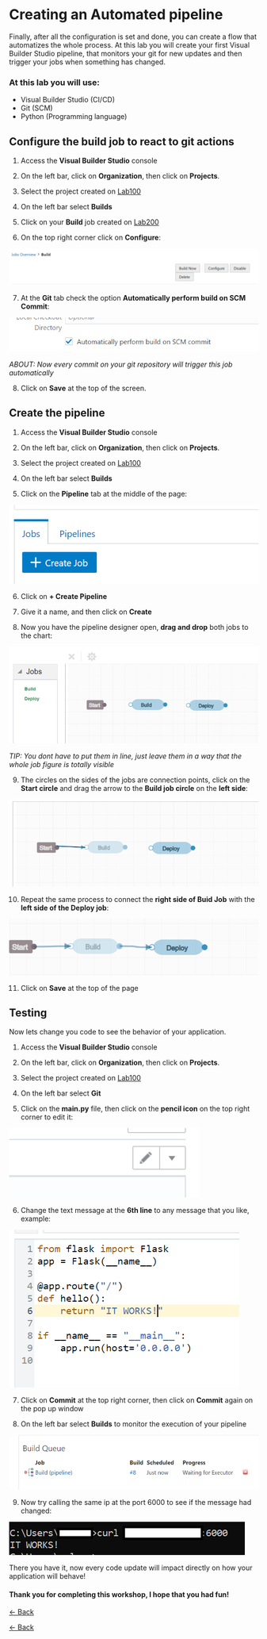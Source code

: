 # Creating an Automated pipeline
Finally, after all the configuration is set and done, you can create a flow that automatizes the whole process.
At this lab you will create your first Visual Builder Studio pipeline, that monitors your git for new updates and then trigger your jobs when something has changed.

### At this lab you will use:

* Visual Builder Studio (CI/CD)
* Git (SCM)
* Python (Programming language)


## Configure the build job to react to git actions

1. Access the **Visual Builder Studio** console

2. On the left bar, click on **Organization**, then click on **Projects**.

3. Select the project created on [Lab100](../Lab100/Lab100.md)

4. On the left bar select **Builds**

5. Click on your **Build** job created on [Lab200](../Lab200/Lab200.md)

6. On the top right corner click on **Configure**:

![](./img/Pipeline01.PNG)

7. At the **Git** tab check the option **Automatically perform build on SCM Commit**:

![](./img/Pipeline02.PNG)

_ABOUT: Now every commit on your git repository will trigger this job automatically_

8. Click on **Save** at the top of the screen.

## Create the pipeline

1. Access the **Visual Builder Studio** console

2. On the left bar, click on **Organization**, then click on **Projects**.

3. Select the project created on [Lab100](../Lab100/Lab100.md)

4. On the left bar select **Builds**

5. Click on the **Pipeline** tab at the middle of the page:

![](./img/Pipeline03.PNG)

6. Click on **+ Create Pipeline**

7. Give it a name, and then click on **Create**

8. Now you have the pipeline designer open, **drag and drop** both jobs to the chart:

![](./img/Pipeline04.PNG)

_TIP: You dont have to put them in line, just leave them in a way that the whole job figure is totally visible_

9. The circles on the sides of the jobs are connection points, click on the **Start circle** and drag the arrow to the **Build job circle** on the **left side**:

![](./img/Pipeline05.PNG)

10. Repeat the same process to connect the **right side of Buid Job** with the **left side of the Deploy job**:

![](./img/Pipeline06.PNG)

11. Click on **Save** at the top of the page

## Testing
Now lets change you code to see the behavior of your application.

1. Access the **Visual Builder Studio** console

2. On the left bar, click on **Organization**, then click on **Projects**.

3. Select the project created on [Lab100](../Lab100/Lab100.md)

4. On the left bar select **Git**

5. Click on the **main.py** file, then click on the **pencil icon** on the top right corner to edit it:

![](./img/Pipeline07.PNG)

6. Change the text message at the **6th line** to any message that you like, example:

![](./img/Pipeline08.PNG)

7. Click on **Commit** at the top right corner, then click on **Commit** again on the pop up window

8. On the left bar select **Builds** to monitor the execution of your pipeline

![](./img/Pipeline09.PNG)

9. Now try calling the same ip at the port 6000 to see if the message had changed:

![](./img/Pipeline10.PNG)


There you have it, now every code update will impact directly on how your application will behave!

#### Thank you for completing this workshop, I hope that you had fun!

[<- Back](../README.md)


[<- Back](../README.md)

